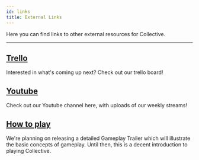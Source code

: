 ```yaml
---
id: links
title: External Links
---
```


Here you can find links to other external resources for Collective.

---

## [Trello](https://trello.com/b/awTNRGBD/collective-features-public-board)

Interested in what's coming up next? Check out our trello board!

## [Youtube](https://www.youtube.com/channel/UCZ_kqdfFuO0piEACkezQ2RQ)

Check out our Youtube channel here, with uploads of our weekly streams!

## [How to play](https://collective.gg/howtoplay)

We're planning on releasing a detailed Gameplay Trailer which will illustrate the basic concepts of gameplay. Until then, this is a decent introduction to playing Collective.
